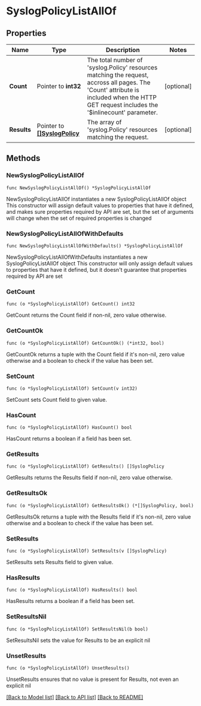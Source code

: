 # SyslogPolicyListAllOf

## Properties

Name | Type | Description | Notes
------------ | ------------- | ------------- | -------------
**Count** | Pointer to **int32** | The total number of &#39;syslog.Policy&#39; resources matching the request, accross all pages. The &#39;Count&#39; attribute is included when the HTTP GET request includes the &#39;$inlinecount&#39; parameter. | [optional] 
**Results** | Pointer to [**[]SyslogPolicy**](SyslogPolicy.md) | The array of &#39;syslog.Policy&#39; resources matching the request. | [optional] 

## Methods

### NewSyslogPolicyListAllOf

`func NewSyslogPolicyListAllOf() *SyslogPolicyListAllOf`

NewSyslogPolicyListAllOf instantiates a new SyslogPolicyListAllOf object
This constructor will assign default values to properties that have it defined,
and makes sure properties required by API are set, but the set of arguments
will change when the set of required properties is changed

### NewSyslogPolicyListAllOfWithDefaults

`func NewSyslogPolicyListAllOfWithDefaults() *SyslogPolicyListAllOf`

NewSyslogPolicyListAllOfWithDefaults instantiates a new SyslogPolicyListAllOf object
This constructor will only assign default values to properties that have it defined,
but it doesn't guarantee that properties required by API are set

### GetCount

`func (o *SyslogPolicyListAllOf) GetCount() int32`

GetCount returns the Count field if non-nil, zero value otherwise.

### GetCountOk

`func (o *SyslogPolicyListAllOf) GetCountOk() (*int32, bool)`

GetCountOk returns a tuple with the Count field if it's non-nil, zero value otherwise
and a boolean to check if the value has been set.

### SetCount

`func (o *SyslogPolicyListAllOf) SetCount(v int32)`

SetCount sets Count field to given value.

### HasCount

`func (o *SyslogPolicyListAllOf) HasCount() bool`

HasCount returns a boolean if a field has been set.

### GetResults

`func (o *SyslogPolicyListAllOf) GetResults() []SyslogPolicy`

GetResults returns the Results field if non-nil, zero value otherwise.

### GetResultsOk

`func (o *SyslogPolicyListAllOf) GetResultsOk() (*[]SyslogPolicy, bool)`

GetResultsOk returns a tuple with the Results field if it's non-nil, zero value otherwise
and a boolean to check if the value has been set.

### SetResults

`func (o *SyslogPolicyListAllOf) SetResults(v []SyslogPolicy)`

SetResults sets Results field to given value.

### HasResults

`func (o *SyslogPolicyListAllOf) HasResults() bool`

HasResults returns a boolean if a field has been set.

### SetResultsNil

`func (o *SyslogPolicyListAllOf) SetResultsNil(b bool)`

 SetResultsNil sets the value for Results to be an explicit nil

### UnsetResults
`func (o *SyslogPolicyListAllOf) UnsetResults()`

UnsetResults ensures that no value is present for Results, not even an explicit nil

[[Back to Model list]](../README.md#documentation-for-models) [[Back to API list]](../README.md#documentation-for-api-endpoints) [[Back to README]](../README.md)


